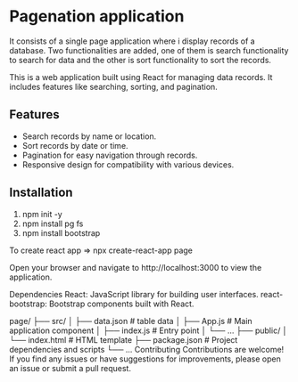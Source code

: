 # Pagenation application
It consists of a single page application where i display records of a database. Two functionalities are added, one of them is search functionality to search for data and the other is sort functionality to sort the records.

This is a web application built using React for managing data records. It includes features like searching, sorting, and pagination.

## Features

- Search records by name or location.
- Sort records by date or time.
- Pagination for easy navigation through records.
- Responsive design for compatibility with various devices.

## Installation

1. npm init -y
2. npm install pg fs
3. npm install bootstrap

To create react app
=> npx create-react-app page

Open your browser and navigate to http://localhost:3000 to view the application.

Dependencies
React: JavaScript library for building user interfaces.
react-bootstrap: Bootstrap components built with React.


page/
  ├── src/
  │   ├── data.json         # table data
  │   ├── App.js            # Main application component
  │   ├── index.js          # Entry point
  │   └── ...
  ├── public/
  │   └── index.html        # HTML template
  ├── package.json          # Project dependencies and scripts
  └── ...
Contributing
Contributions are welcome! If you find any issues or have suggestions for improvements, please open an issue or submit a pull request.
